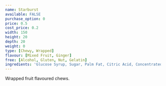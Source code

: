 ```yaml
---
name: Starburst
available: FALSE
purchase_option: 0
price: 0.5
cost_price: 0.2
width: 150
height: 20
depth: 20
weight: 0
type: [Chewy, Wrapped]
flavour: [Mixed Fruit, Ginger]
free: [Alcohol, Gluten, Nut, Gelatin]
ingredients: 'Glucose Syrup, Sugar, Palm Fat, Citric Acid, Concentrated Fruit Juices (0.6%) (Pear, Cherry, Lime, Strawberry, Raspberry), Maltodextrin, Modified Starch, Dextrin, Flavourings, Dextrose, Emulsifier Soybean Lecithin, Colour Anthocyanins'
---
```

Wrapped fruit flavoured chews.